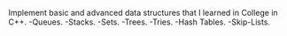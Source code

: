 Implement basic and advanced data structures that I learned in College in C++.
-Queues.
-Stacks.
-Sets.
-Trees.
-Tries.
-Hash Tables.
-Skip-Lists.

